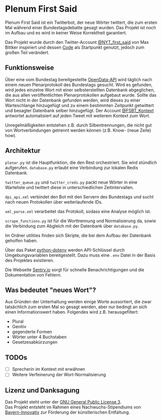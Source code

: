 # Plenum First Said


Plenum First Said ist ein Twitterbot, der neue Wörter twittert, die zum ersten Mal während einer Bundestagsdebatte gesagt wurden. Das Projekt ist noch im Aufbau und es wird in keiner Weise  Korrektheit garantiert. 

Das Projekt wurde durch den Twitter-Account [@NYT_first_said](https://twitter.com/NYT_first_said) von Max Bittker inspiriert und dessen [Code](https://github.com/MaxBittker/nyt-first-said) als Startpunkt genutzt, jedoch zum großen Teil verändert. 

## Funktionsweise

Über eine vom Bundestag bereitgestellte [OpenData-API](https://dip.bundestag.de/%C3%BCber-dip/hilfe/api#content) wird täglich nach einem neuen Plenarprotokoll des Bundestags gesucht. Wird es gefunden, wird jedes einzelne Wort mit einer selbsterstellten Datenbank abgeglichen, die aus allen veröffentlichten Plenarprotokollen aufgebaut wurde. Sollte das Wort nicht in der Datenbank gefunden werden, wird dieses zu einer Warteschlange hinzugefügt und zu einem bestimmten Zeitpunkt getwittert und besagter Datenbank selber hinzugefügt. Der Account [@FSBT_Kontext](https://twitter.com/FSBT_Kontext) antwortet automatisiert auf jeden Tweet mit weiterem Kontext zum Wort.

Unregelmäßigkeiten entstehen z.B. durch Silbentrennungen, die nicht gut von Wortverbindungen getrennt werden können (z.B. Know- (neue Zeile) how). 

## Architektur

`plenar.py` ist die Hauptfunktion, die den Rest orchestriert. Sie wird stündlich aufgerufen. `database.py` erlaubt eine Verbindung zur lokalen Redis Datenbank. 

`twitter_queue.py` und `twitter_creds.py` packt neue Wörter in eine Warteliste und twittert diese in unterschiedlichen Zeitintervallen.

`dpi_api.xml` verbindet den Bot mit den Servern des Bundestags und sucht nach neuen Protokollen über weiterlaufende IDs.

`xml_parse.xml` verarbeitet das Protokoll, sodass eine Analyse möglich ist.

`scrape_functions.py` ist für die Worttrennung und Normalisierung da, sowie die Verbindung zum Abgleich mit der Datenbank über `database.py`. 

Im Ordner utilities finden sich Skripte, die bei dem Aufbau der Datenbank geholfen haben. 

Über das Paket [python-dotenv](https://github.com/theskumar/python-dotenv) werden API-Schlüssel durch Umgebungsvariablen bereitgestellt. Dazu muss eine `.env` Datei in der Basis des Projektes existieren. 

Die Webseite [Sentry.io](https://sentry.io) sorgt für schnelle Benachrichtigungen und die Dokumentation von Fehlern. 

## Was bedeutet "neues Wort"?

Aus Gründen der Unterhaltung werden einige Worte aussortiert, die zwar tatsächlich zum ersten Mal so gesagt werden, aber nur bedingt an sich einen Informationswert haben. Folgendes wird z.B. herausgefiltert:
- Plural
- Genitiv
- gegenderte Formen
- Wörter unter 4 Buchstaben
- Gesetzesabkürzungen

## TODOs
- [ ] Sprecherin im Kontext mit erwähnen  
- [ ] Weitere Verfeinerung der Wort-Normalisierung

## Lizenz und Danksagung

Das Projekt steht unter der [GNU General Public License 3](https://www.gnu.org/licenses/gpl-3.0.de.html).  
Das Projekt entsteht im Rahmen eines Nachwuchs-Stipendiums von [Bayern-Innovativ](https://www.bayern-innovativ.de/) zur Förderung der künstlerischen Entfaltung. 



